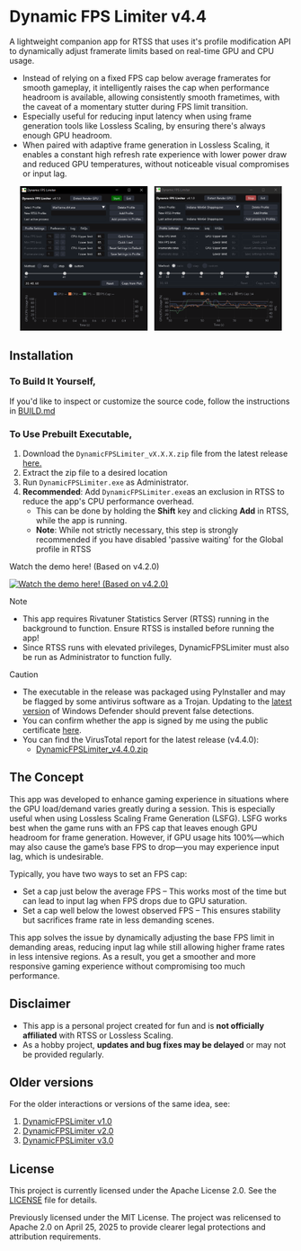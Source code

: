 # Dynamic FPS Limiter v4.4

A lightweight companion app for RTSS that uses it's profile modification API to dynamically adjust framerate limits based on real-time GPU and CPU usage. 
- Instead of relying on a fixed FPS cap below average framerates for smooth gameplay, it intelligently raises the cap when performance headroom is available, allowing consistently smooth frametimes, with the caveat of a momentary stutter during FPS limit transition.
- Especially useful for reducing input latency when using frame generation tools like Lossless Scaling, by ensuring there's always enough GPU headroom.
- When paired with adaptive frame generation in Lossless Scaling, it enables a constant high refresh rate experience with lower power draw and reduced GPU temperatures, without noticeable visual compromises or input lag.

<p align="center">
  <img src="docs/Images/v4.1.0_2025-05-31-09-50-18.gif" width="45%" />
  &nbsp;
  <img src="docs/Images/v4.1.0_2025-05-31-09-43-54.gif" width="45%" />
</p>

## Installation

### To Build It Yourself,
If you'd like to inspect or customize the source code, follow the instructions in [BUILD.md](/src/BUILD.md)

### To Use Prebuilt Executable,
1. Download the `DynamicFPSLimiter_vX.X.X.zip` file from the latest release [here.](https://github.com/SameSalamander5710/DynamicFPSLimiter/releases)
2. Extract the zip file to a desired location
3. Run `DynamicFPSLimiter.exe`  as Administrator.
4. **Recommended**: Add `DynamicFPSLimiter.exe`as an exclusion in RTSS to reduce the app's CPU performance overhead. 
    - This can be done by holding the **Shift** key and clicking **Add** in RTSS, while the app is running.
    - **Note**: While not strictly necessary, this step is strongly recommended if you have disabled 'passive waiting' for the Global profile in RTSS

Watch the demo here! (Based on v4.2.0)

<a href="https://www.youtube.com/watch?v=6r3l5ebymew" target="_blank" rel="noopener noreferrer">
  <img src="https://img.youtube.com/vi/6r3l5ebymew/hqdefault.jpg" width="45%" alt="Watch the demo here! (Based on v4.2.0)">
</a>

> [!NOTE]
> - This app requires Rivatuner Statistics Server (RTSS) running in the background to function. Ensure RTSS is installed before running the app!
> - Since RTSS runs with elevated privileges, DynamicFPSLimiter must also be run as Administrator to function fully.

> [!CAUTION]
> - The executable in the release was packaged using PyInstaller and may be flagged by some antivirus software as a Trojan. Updating to the [latest version](https://www.microsoft.com/en-us/wdsi/defenderupdates) of Windows Defender should prevent false detections. 
> - You can confirm whether the app is signed by me using the public certificate [here](/src/Public_SameSalamander5710.cer).
> - You can find the VirusTotal report for the latest release (v4.4.0):
>   - [DynamicFPSLimiter_v4.4.0.zip](https://www.virustotal.com/gui/file/0a21170f2e9aea24d063d82e1d52b2dd779dd1ab917186bb0f8e13300ef9ea4f/detection)

## The Concept
This app was developed to enhance gaming experience in situations where the GPU load/demand varies greatly during a session. This is especially useful when using Lossless Scaling Frame Generation (LSFG). LSFG works best when the game runs with an FPS cap that leaves enough GPU headroom for frame generation. However, if GPU usage hits 100%—which may also cause the game’s base FPS to drop—you may experience input lag, which is undesirable.

Typically, you have two ways to set an FPS cap:
- Set a cap just below the average FPS – This works most of the time but can lead to input lag when FPS drops due to GPU saturation.
- Set a cap well below the lowest observed FPS – This ensures stability but sacrifices frame rate in less demanding scenes.

This app solves the issue by dynamically adjusting the base FPS limit in demanding areas, reducing input lag while still allowing higher frame rates in less intensive regions. As a result, you get a smoother and more responsive gaming experience without compromising too much performance.

## Disclaimer

- This app is a personal project created for fun and is **not officially affiliated** with RTSS or Lossless Scaling.
- As a hobby project, **updates and bug fixes may be delayed** or may not be provided regularly.

## Older versions 

For the older interactions or versions of the same idea, see:
1. [DynamicFPSLimiter v1.0](https://github.com/SameSalamander5710/DynamicFPSLimiter/tree/DFL_v1)
2. [DynamicFPSLimiter v2.0](https://github.com/SameSalamander5710/DynamicFPSLimiter/tree/DFL_v2)
3. [DynamicFPSLimiter v3.0](https://github.com/SameSalamander5710/DynamicFPSLimiter/tree/DFL_v3)

## License

This project is currently licensed under the Apache License 2.0. See the [LICENSE](./LICENSE.txt) file for details.

Previously licensed under the MIT License. The project was relicensed to Apache 2.0 on April 25, 2025 to provide clearer legal protections and attribution requirements.

<!-- ## Miscellaneous -->
